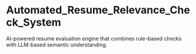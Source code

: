 # Automated_Resume_Relevance_Check_System
AI-powered resume evaluation engine that combines rule-based checks with LLM-based semantic understanding.
